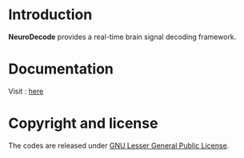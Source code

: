 

# Introduction

**NeuroDecode** provides a real-time brain signal decoding framework. 

# Documentation
Visit : [here](https://fcbg-hnp.github.io/NeuroDecode/sphinx/build/html/index.html)

# Copyright and license
The codes are released under [GNU Lesser General Public License](https://www.gnu.org/licenses/old-licenses/lgpl-2.1.html).

